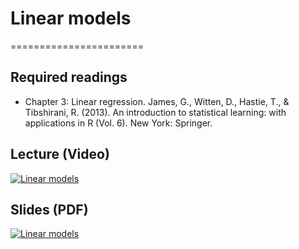 # Linear models
=======================

## Required readings

- Chapter 3: Linear regression. James, G., Witten, D., Hastie, T., & Tibshirani, R. (2013). An introduction to statistical learning: with applications in R (Vol. 6). New York: Springer.

## Lecture (Video)

[![Linear models](../thumbnails/linear-models.jpeg)](https://www.youtube.com/watch?v=DYm5VmwxM2E "Linear models")


## Slides (PDF)

[![Linear models](../thumbnails/linear-models.jpeg)](https://github.com/CoAxLab/Data-Explorations/blob/main/book/slides/linear-models.pdf "Linear models")
